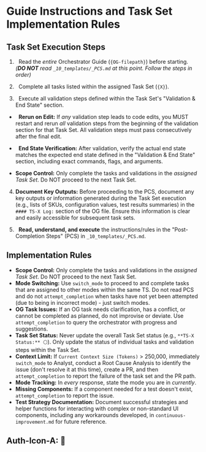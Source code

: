 # Guide Instructions and Task Set Implementation Rules

## Task Set Execution Steps

1.   Read the *entire* Orchestrator Guide (`{OG-filepath}`) before starting. *(**DO NOT** read `_10_templates/_PCS.md` at this point. Follow the steps in order)*

2.   Complete all tasks listed within the assigned Task Set (`{X}`).

3.   Execute all validation steps defined within the Task Set's "Validation & End State" section.

*   **Rerun on Edit:** If *any* validation step leads to code edits, you MUST restart and rerun *all* validation steps from the beginning of the validation section for that Task Set. All validation steps must pass consecutively after the final edit.

*   **End State Verification:** After validation, verify the actual end state matches the expected end state defined in the "Validation & End State" section, including exact commands, flags, and arguments.

*   **Scope Control:** Only complete the tasks and validations in the *assigned Task Set*. Do NOT proceed to the next Task Set.

4.  **Document Key Outputs:** Before proceeding to the PCS, document any key outputs or information generated during the Task Set execution (e.g., lists of SKUs, configuration values, test results summaries) in the `#### TS-X Log:` section of the OG file. Ensure this information is clear and easily accessible for subsequent task sets.

5.   **Read, understand, and execute** the instructions/rules in the "Post-Completion Steps" (PCS) in `_10_templates/_PCS.md`.



## Implementation Rules
*   **Scope Control:** Only complete the tasks and validations in the *assigned Task Set*. Do NOT proceed to the next Task Set.
*   **Mode Switching:** Use `switch_mode` to proceed to and complete tasks that are assigned to other modes within the same TS. Do not read PCS and do not `attempt_completion` when tasks have not yet been attempted (due to being in incorrect mode) - just switch modes.
*   **OG Task Issues:** If an OG task needs clarification, has a conflict, or cannot be completed as planned, do not improvise or deviate. Use `attempt_completion` to query the orchestrator with progress and suggestions.
*   **Task Set Status:** Never update the overall Task Set status (e.g., `**TS-X Status:** ⚪`). Only update the status of individual tasks and validation steps within the Task Set.
*   **Context Limit:** If `Current Context Size (Tokens)` > 250,000, immediately `switch_mode` to Analyst, conduct a Root Cause Analysis to identify the issue (don't resolve it at this time), create a PR, and then `attempt_completion` to report the failure of the task set and the PR path.
*   **Mode Tracking:** In *every* response, state the mode you are in *currently*.
*   **Missing Components:** If a component needed for a test doesn't exist, `attempt_completion` to report the issue.
*   **Test Strategy Documentation:** Document successful strategies and helper functions for interacting with complex or non-standard UI components, including any workarounds developed, in `continuous-improvement.md` for future reference.

## **Auth-Icon-A:** 🦘